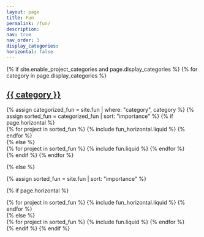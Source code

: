 ```yaml
---
layout: page
title: Fun
permalink: /fun/
description:
nav: true
nav_order: 3
display_categories:
horizontal: false
---
```


<!-- pages/fun.md -->
<div class="fun">
{% if site.enable_project_categories and page.display_categories %}
  <!-- Display categorized fun -->
  {% for category in page.display_categories %}
  <a id="{{ category }}" href=".#{{ category }}">
    <h2 class="category">{{ category }}</h2>
  </a>
  {% assign categorized_fun = site.fun | where: "category", category %}
  {% assign sorted_fun = categorized_fun | sort: "importance" %}
  <!-- Generate cards for each project -->
  {% if page.horizontal %}
  <div class="container">
    <div class="row row-cols-2">
    {% for project in sorted_fun %}
      {% include fun_horizontal.liquid %}
    {% endfor %}
    </div>
  </div>
  {% else %}
  <div class="grid">
    {% for project in sorted_fun %}
      {% include fun.liquid %}
    {% endfor %}
  </div>
  {% endif %}
  {% endfor %}

{% else %}

<!-- Display fun without categories -->

{% assign sorted_fun = site.fun | sort: "importance" %}

  <!-- Generate cards for each project -->

{% if page.horizontal %}

  <div class="container">
    <div class="row row-cols-2">
    {% for project in sorted_fun %}
      {% include fun_horizontal.liquid %}
    {% endfor %}
    </div>
  </div>
  {% else %}
  <div class="grid">
    {% for project in sorted_fun %}
      {% include fun.liquid %}
    {% endfor %}
  </div>
  {% endif %}
{% endif %}
</div>
